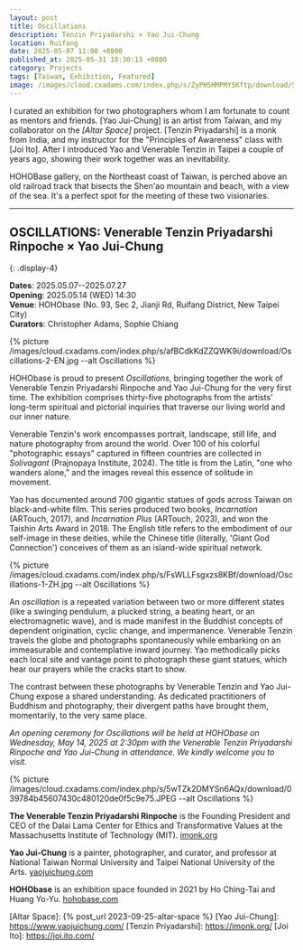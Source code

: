 ```yaml
---
layout: post
title: Oscillations
description: Tenzin Priyadarshi × Yao Jui-Chung
location: Ruifang
date: 2025-05-07 11:00 +0800
published_at: 2025-05-31 18:30:13 +0800
category: Projects
tags: [Taiwan, Exhibition, Featured]
image: /images/cloud.cxadams.com/index.php/s/ZyPH5HMPMY5Kftp/download/556b7c5ac506fbfc5d309345cf6677ae.JPEG
---
```


I curated an exhibition for two photographers whom I am fortunate to count as
mentors and friends. [Yao Jui-Chung] is an artist from Taiwan, and my
collaborator on the *[Altar Space]* project. [Tenzin Priyadarshi] is a monk from
India, and my instructor for the "Principles of Awareness" class with [Joi
Ito]. After I introduced Yao and Venerable Tenzin in Taipei a couple of years
ago, showing their work together was an inevitability.

HOHOBase gallery, on the Northeast coast of Taiwan, is perched above an old
railroad track that bisects the Shen'ao mountain and beach, with a view of the
sea. It's a perfect spot for the meeting of these two visionaries.

---

## OSCILLATIONS: Venerable Tenzin Priyadarshi Rinpoche × Yao Jui-Chung
{: .display-4}

**Dates**: 2025.05.07--2025.07.27  
**Opening**: 2025.05.14 (WED) 14:30  
**Venue**: HOHObase (No. 93, Sec 2, Jianji Rd, Ruifang District, New Taipei City)  
**Curators**: Christopher Adams, Sophie Chiang

{% picture /images/cloud.cxadams.com/index.php/s/afBCdkKdZZQWK9i/download/Oscillations-2-EN.jpg --alt Oscillations %}

HOHObase is proud to present *Oscillations*, bringing together the work of
Venerable Tenzin Priyadarshi Rinpoche and Yao Jui-Chung for the very first
time. The exhibition comprises thirty-five photographs from the artists'
long-term spiritual and pictorial inquiries that traverse our living world and
our inner nature.

Venerable Tenzin's work encompasses portrait, landscape, still life, and nature
photography from around the world. Over 100 of his colorful "photographic
essays" captured in fifteen countries are collected in *Solivagant* (Prajnopaya
Institute, 2024). The title is from the Latin, "one who wanders alone," and the
images reveal this essence of solitude in movement.

Yao has documented around 700 gigantic statues of gods across Taiwan on
black-and-white film. This series produced two books, *Incarnation* (ARTouch,
2017), and *Incarnation Plus* (ARTouch, 2023), and won the Taishin Arts Award
in 2018. The English title refers to the embodiment of our self-image in these
deities, while the Chinese title (literally, 'Giant God Connection') conceives
of them as an island-wide spiritual network.

{% picture /images/cloud.cxadams.com/index.php/s/FsWLLFsgxzs8KBf/download/Oscillations-1-ZH.jpg --alt Oscillations %}

An *oscillation* is a repeated variation between two or more different states
(like a swinging pendulum, a plucked string, a beating heart, or an
electromagnetic wave), and is made manifest in the Buddhist concepts of
dependent origination, cyclic change, and impermanence. Venerable Tenzin travels
the globe and photographs spontaneously while embarking on an immeasurable and
contemplative inward journey. Yao methodically picks each local site and vantage
point to photograph these giant statues, which hear our prayers while the cracks
start to show.

The contrast between these photographs by Venerable Tenzin and Yao Jui-Chung
expose a shared understanding. As dedicated practitioners of Buddhism and
photography, their divergent paths have brought them, momentarily, to the very
same place.

*An opening ceremony for Oscillations will be held at HOHObase on Wednesday, May 14, 2025 at 2:30pm with the Venerable Tenzin Priyadarshi Rinpoche and Yao Jui-Chung in attendance. We kindly welcome you to visit.*

{% picture /images/cloud.cxadams.com/index.php/s/5wTZk2DMYSn6AQx/download/039784b45607430c480120de0f5c9e75.JPEG --alt Oscillations %}

**The Venerable Tenzin Priyadarshi Rinpoche** is the Founding President and CEO of
the Dalai Lama Center for Ethics and Transformative Values at the Massachusetts
Institute of Technology (MIT). [imonk.org](https://imonk.org/)

**Yao Jui-Chung** is a painter, photographer, and curator, and professor at National
Taiwan Normal University and Taipei National University of the
Arts. [yaojuichung.com](https://www.yaojuichung.com/)

**HOHObase** is an exhibition space founded in 2021 by Ho Ching-Tai and Huang
Yo-Yu. [hohobase.com](https://www.hohobase.com/)

[Altar Space]: {% post_url 2023-09-25-altar-space %}
[Yao Jui-Chung]: https://www.yaojuichung.com/
[Tenzin Priyadarshi]: https://imonk.org/
[Joi Ito]: https://joi.ito.com/
